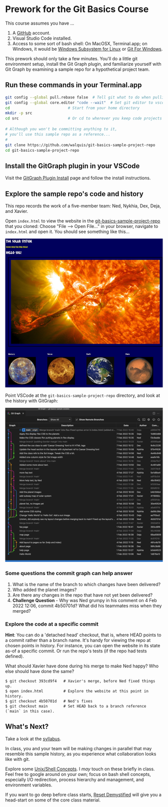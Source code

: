 # Prework for the Git Basics Course

This course assumes you have ...
1. A [GitHub](https://github.com) account.
1. Visual Studio Code installed.
1. Access to some sort of bash shell: On MacOSX, Terminal.app; on Windows, it would be [Windows Subsystem for Linux](https://learn.microsoft.com/en-us/windows/wsl/install) or [Git For Windows](https://gitforwindows.org/).


This prework should only take a few minutes. You'll do  a little git environment setup, install the Git Graph plugin, and familiarize yourself with Git Graph by examining a sample repo for a hypothetical project team.


## Run these commands in your Terminal.app
```bash
git config --global pull.rebase false  # Tell git what to do when pulling
git config --global core.editor "code --wait"  # Set git editor to vscode
cd                          # Start from your home directory
mkdir -p src
cd src                      # Or cd to wherever you keep code projects

# Although you won't be committing anything to it, 
# you'll use this sample repo as a reference...
#
git clone https://github.com/walquis/git-basics-sample-project-repo
cd git-basics-sample-project-repo
```

## Install the GitGraph plugin in your VSCode

Visit the [GitGraph Plugin Install](https://marketplace.visualstudio.com/items?itemName=mhutchie.git-graph) page and follow the install instructions.

## Explore the sample repo's code and history
This repo records the work of a five-member team: Ned, Nykhia, Dex, Deja, and Xavier.

Open `index.html` to view the website in the [git-basics-sample-project-repo](https://github.com/walquis/git-basics-sample-project-repo) that you cloned:  Choose "File --> Open File..." in your browser, navigate to `index.html` and open it.  You should see something like this...

![](images/the-solar-system-screenshot.jpg)

Point VSCode at the `git-basics-sample-project-repo` directory, and look at the history with GitGraph:


![GitGraph of sample repo history](images/git-graph-of-sample-repo.png)

### Some questions the commit graph can help answer

1. What is the name of the branch to which changes have been delivered?
1. Who added the planet images?
1. Are there any changes in the repo that have not yet been delivered?
1. **Challenge Question** - Why was Ned grumpy in his comment on 4 Feb 2022 12:06, commit 4b50701d? What did his teammates miss when they merged?

### Explore the code at a specific commit
**Hint**: You can do a 'detached head' checkout, that is, where HEAD points to a commit rather than a branch name.  It's handy for viewing the repo at chosen points in history.  For instance, you can open the website in its state as-of a specific commit.  Or run the repo's tests (if the repo had tests defined).

What should Xavier have done during his merge to make Ned happy?  Who else should have done the same?

```
$ git checkout 393cd9f4   # Xavier's merge, before Ned fixed things up.
$ open index.html         # Explore the website at this point in history.
$ git checkout 4b50701d   # Ned's fixes
$ git checkout main       # Set HEAD back to a branch reference (`main` in this case).
```

## What's Next?

Take a look at the [syllabus](syllabus.md).

In class, you and your team will be making changes in parallel that may resemble this sample history, as you experience what collaboration looks like with git.

Explore some [Unix/Shell Concepts](unix-shell-concepts.md). I *may* touch on these briefly in class. Feel free to google around on your own; focus on bash shell concepts, especially I/O redirection, process hierarchy and management, and environment variables.

If you want to go deep before class starts, [Reset Demystified](https://git-scm.com/book/en/v2/Git-Tools-Reset-Demystified) will give you a head-start on some of the core class material.
